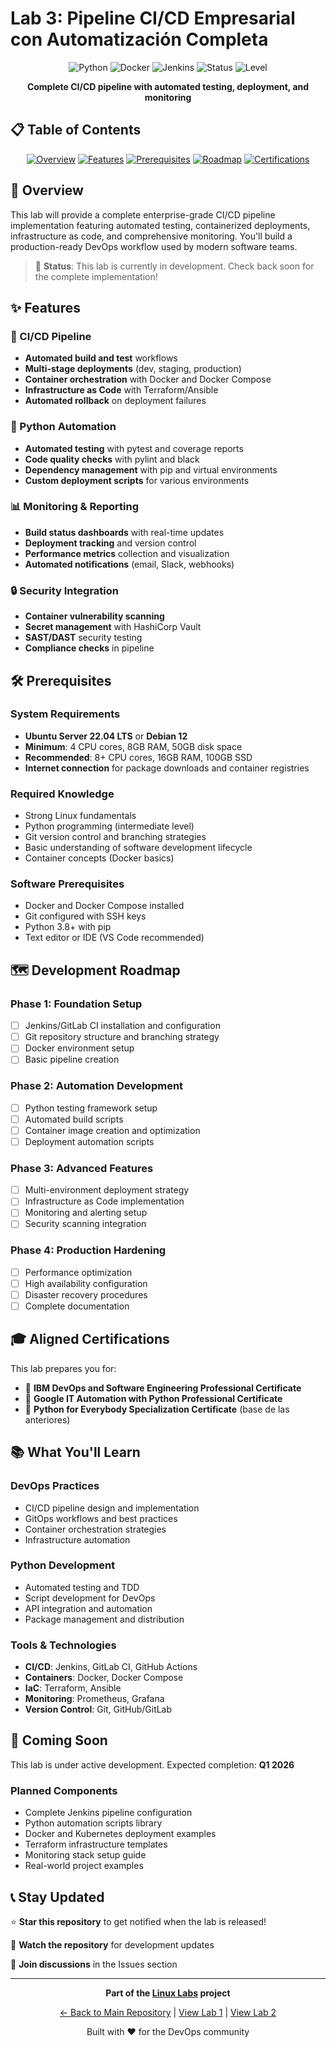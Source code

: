 # Lab 3: Pipeline CI/CD Empresarial con Automatización Completa

<div align="center">

![Python](https://img.shields.io/badge/Python-3776AB?style=for-the-badge&logo=python&logoColor=white)
![Docker](https://img.shields.io/badge/Docker-2496ED?style=for-the-badge&logo=docker&logoColor=white)
![Jenkins](https://img.shields.io/badge/Jenkins-D24939?style=for-the-badge&logo=jenkins&logoColor=white)
![Status](https://img.shields.io/badge/Status-In_Development-yellow?style=for-the-badge)
![Level](https://img.shields.io/badge/Level-Intermediate-orange?style=for-the-badge)

**Complete CI/CD pipeline with automated testing, deployment, and monitoring**

</div>

## 📋 Table of Contents

<div align="center">

[![Overview](https://img.shields.io/badge/📋-Overview-blue?style=for-the-badge)](#-overview)
[![Features](https://img.shields.io/badge/✨-Features-green?style=for-the-badge)](#-features)
[![Prerequisites](https://img.shields.io/badge/🛠-Prerequisites-orange?style=for-the-badge)](#-prerequisites)
[![Roadmap](https://img.shields.io/badge/🗺️-Development_Roadmap-purple?style=for-the-badge)](#️-development-roadmap)
[![Certifications](https://img.shields.io/badge/🎓-Certifications-red?style=for-the-badge)](#-aligned-certifications)

</div>

## 🎯 Overview

This lab will provide a complete enterprise-grade CI/CD pipeline implementation featuring automated testing, containerized deployments, infrastructure as code, and comprehensive monitoring. You'll build a production-ready DevOps workflow used by modern software teams.

> 🚧 **Status**: This lab is currently in development. Check back soon for the complete implementation!

## ✨ Features

### 🔄 CI/CD Pipeline
- **Automated build and test** workflows
- **Multi-stage deployments** (dev, staging, production)
- **Container orchestration** with Docker and Docker Compose
- **Infrastructure as Code** with Terraform/Ansible
- **Automated rollback** on deployment failures

### 🐍 Python Automation
- **Automated testing** with pytest and coverage reports
- **Code quality checks** with pylint and black
- **Dependency management** with pip and virtual environments
- **Custom deployment scripts** for various environments

### 📊 Monitoring & Reporting
- **Build status dashboards** with real-time updates
- **Deployment tracking** and version control
- **Performance metrics** collection and visualization
- **Automated notifications** (email, Slack, webhooks)

### 🔒 Security Integration
- **Container vulnerability scanning**
- **Secret management** with HashiCorp Vault
- **SAST/DAST** security testing
- **Compliance checks** in pipeline

## 🛠 Prerequisites

### System Requirements
- **Ubuntu Server 22.04 LTS** or **Debian 12**
- **Minimum**: 4 CPU cores, 8GB RAM, 50GB disk space
- **Recommended**: 8+ CPU cores, 16GB RAM, 100GB SSD
- **Internet connection** for package downloads and container registries

### Required Knowledge
- Strong Linux fundamentals
- Python programming (intermediate level)
- Git version control and branching strategies
- Basic understanding of software development lifecycle
- Container concepts (Docker basics)

### Software Prerequisites
- Docker and Docker Compose installed
- Git configured with SSH keys
- Python 3.8+ with pip
- Text editor or IDE (VS Code recommended)

## 🗺️ Development Roadmap

### Phase 1: Foundation Setup
- [ ] Jenkins/GitLab CI installation and configuration
- [ ] Git repository structure and branching strategy
- [ ] Docker environment setup
- [ ] Basic pipeline creation

### Phase 2: Automation Development
- [ ] Python testing framework setup
- [ ] Automated build scripts
- [ ] Container image creation and optimization
- [ ] Deployment automation scripts

### Phase 3: Advanced Features
- [ ] Multi-environment deployment strategy
- [ ] Infrastructure as Code implementation
- [ ] Monitoring and alerting setup
- [ ] Security scanning integration

### Phase 4: Production Hardening
- [ ] Performance optimization
- [ ] High availability configuration
- [ ] Disaster recovery procedures
- [ ] Complete documentation

## 🎓 Aligned Certifications

This lab prepares you for:

- 🔷 **IBM DevOps and Software Engineering Professional Certificate**
- 🐍 **Google IT Automation with Python Professional Certificate**
- 🐍 **Python for Everybody Specialization Certificate** (base de las anteriores)

## 📚 What You'll Learn

### DevOps Practices
- CI/CD pipeline design and implementation
- GitOps workflows and best practices
- Container orchestration strategies
- Infrastructure automation

### Python Development
- Automated testing and TDD
- Script development for DevOps
- API integration and automation
- Package management and distribution

### Tools & Technologies
- **CI/CD**: Jenkins, GitLab CI, GitHub Actions
- **Containers**: Docker, Docker Compose
- **IaC**: Terraform, Ansible
- **Monitoring**: Prometheus, Grafana
- **Version Control**: Git, GitHub/GitLab

## 🚀 Coming Soon

This lab is under active development. Expected completion: **Q1 2026**

### Planned Components
- Complete Jenkins pipeline configuration
- Python automation scripts library
- Docker and Kubernetes deployment examples
- Terraform infrastructure templates
- Monitoring stack setup guide
- Real-world project examples

## 📞 Stay Updated

⭐ **Star this repository** to get notified when the lab is released!

🔔 **Watch the repository** for development updates

💬 **Join discussions** in the Issues section

---

<div align="center">

**Part of the [Linux Labs](../) project**

[← Back to Main Repository](../) | [View Lab 1](../lab1-kernel-customization/) | [View Lab 2](../lab2-it-support-center/)

Built with ❤️ for the DevOps community

</div>
